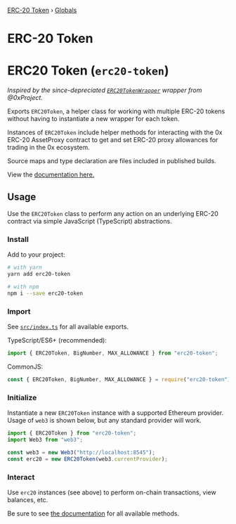 [ERC-20 Token](README.md) › [Globals](globals.md)

# ERC-20 Token

# ERC20 Token (`erc20-token`)

_Inspired by the since-depreciated [`ERC20TokenWrapper`](https://github.com/0xProject/0x-monorepo/blob/b43c9f075cca28fceef937eae47ea02547707239/packages/contract-wrappers/src/contract_wrappers/erc20_token_wrapper.ts) wrapper from @0xProject._

Exports `ERC20Token`, a helper class for working with multiple ERC-20 tokens without having to instantiate a new wrapper for each token.

Instances of `ERC20Token` include helper methods for interacting with the 0x ERC-20 AssetProxy contract to get and set ERC-20 proxy allowances for trading in the 0x ecosystem.

Source maps and type declaration are files included in published builds.

View the [documentation here.](./docs)

## Usage

Use the `ERC20Token` class to perform any action on an underlying ERC-20 contract via simple JavaScript (TypeScript) abstractions.

### Install

Add to your project:

```bash
# with yarn
yarn add erc20-token

# with npm
npm i --save erc20-token
```

### Import
See [`src/index.ts`](./src/index.ts) for all available exports.

TypeScript/ES6+ (recommended):
```typescript
import { ERC20Token, BigNumber, MAX_ALLOWANCE } from "erc20-token";
```

CommonJS:
```js
const { ERC20Token, BigNumber, MAX_ALLOWANCE } = require("erc20-token");
```

### Initialize

Instantiate a new `ERC20Token` instance with a supported Ethereum provider. Usage of `web3` is shown below, but any standard provider will work.

```typescript
import { ERC20Token } from "erc20-token";
import Web3 from "web3";

const web3 = new Web3("http://localhost:8545");
const erc20 = new ERC20Token(web3.currentProvider);
```

### Interact

Use `erc20` instances (see above) to perform on-chain transactions, view balances, etc.

Be sure to see [the documentation](./docs/classes/erc20token.md) for all available methods.
